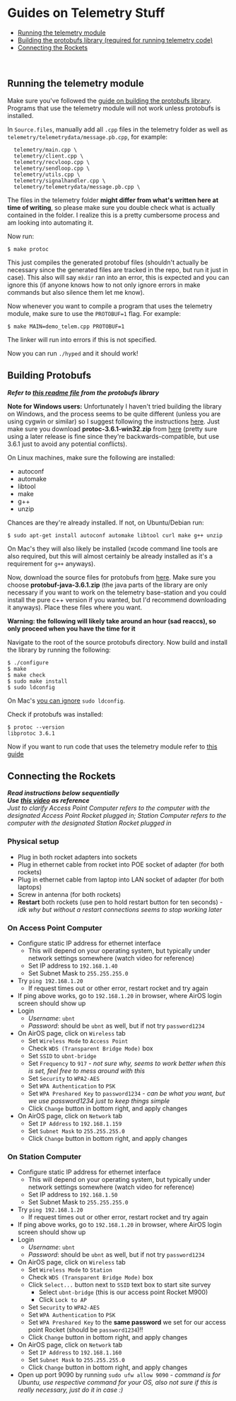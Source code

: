 # Guides on Telemetry Stuff
- [Running the telemetry module](#running-the-telemetry-module)
- [Building the protobufs library (required for running telemetry code)](#building-protobufs)
- [Connecting the Rockets](#connecting-the-rockets)
<br>

## Running the telemetry module
Make sure you've followed the [guide on building the protobufs library](#building-protobufs). Programs that use the telemetry module will not work unless protobufs is installed.

In `Source.files`, manually add all `.cpp` files in the telemetry folder as well as `telemetry/telemetrydata/message.pb.cpp`, for example:
```
  telemetry/main.cpp \
  telemetry/client.cpp \
  telemetry/recvloop.cpp \
  telemetry/sendloop.cpp \
  telemetry/utils.cpp \
  telemetry/signalhandler.cpp \
  telemetry/telemetrydata/message.pb.cpp \
```
The files in the telemetry folder **might differ from what's written here at time of writing**, so please make sure you double check what is actually contained in the folder. I realize this is a pretty cumbersome process and am looking into automating it.

Now run:
```
$ make protoc
```
This just compiles the generated protobuf files (shouldn't actually be necessary since the generated files are tracked in the repo, but run it just in case). This also will say `mkdir` ran into an error, this is expected and you can ignore this (if anyone knows how to not only ignore errors in make commands but also silence them let me know).

Now whenever you want to compile a program that uses the telemetry module, make sure to use the `PROTOBUF=1` flag. For example:
```
$ make MAIN=demo_telem.cpp PROTOBUF=1
```
The linker will run into errors if this is not specified.

Now you can run `./hyped` and it should work!

## Building Protobufs
***Refer to [this readme file](https://github.com/protocolbuffers/protobuf/blob/master/src/README.md) from the protobufs library***

**Note for Windows users:**
Unfortunately I haven't tried building the library on Windows, and the process seems to be quite different (unless you are using cygwin or similar) so I suggest following the instructions [here](https://github.com/protocolbuffers/protobuf/blob/master/src/README.md#c-installation---windows). Just make sure you download **protoc-3.6.1-win32.zip** from [here](https://github.com/protocolbuffers/protobuf/releases/tag/v3.6.1) (pretty sure using a later release is fine since they're backwards-compatible, but use 3.6.1 just to avoid any potential conflicts).

On Linux machines, make sure the following are installed:
- autoconf
- automake
- libtool
- make
- g++
- unzip

Chances are they're already installed. If not, on Ubuntu/Debian run:
```
$ sudo apt-get install autoconf automake libtool curl make g++ unzip
```

On Mac's they will also likely be installed (xcode command line tools are also required, but this will almost certainly be already installed as it's a requirement for `g++` anyways).

Now, download the source files for protobufs from [here](https://github.com/protocolbuffers/protobuf/releases/tag/v3.6.1). Make sure you choose **protobuf-java-3.6.1.zip** (the java parts of the library are only necessary if you want to work on the telemetry base-station and you could install the pure c++ version if you wanted, but I'd recommend downloading it anyways). Place these files where you want.

**Warning: the following will likely take around an hour (sad reaccs), so only proceed when you have the time for it**

Navigate to the root of the source protobufs directory. Now build and install the library by running the following:
```
$ ./configure
$ make
$ make check
$ sudo make install
$ sudo ldconfig
```
On Mac's [you can ignore](https://github.com/protocolbuffers/protobuf/issues/2570#issuecomment-271358087) `sudo ldconfig`.

Check if protobufs was installed:
```
$ protoc --version
libprotoc 3.6.1
```

Now if you want to run code that uses the telemetry module refer to [this guide](#running-the-telemetry-system)

## Connecting the Rockets
***Read instructions below sequentially***
<br>
***Use [this video](https://www.youtube.com/watch?v=4zKNIveuCxM&feature=youtu.be) as reference***
<br>
*Just to clarify Access Point Computer refers to the computer with the designated Access Point Rocket plugged in; Station Computer refers to the computer with the designated Station Rocket plugged in*
<br>

### Physical setup
- Plug in both rocket adapters into sockets
- Plug in ethernet cable from rocket into POE socket of adapter (for both rockets)
- Plug in ethernet cable from laptop into LAN socket of adapter (for both laptops)
- Screw in antenna (for both rockets)
- **Restart** both rockets (use pen to hold restart button for ten seconds) - *idk why but without a restart connections seems to stop working later*

### On Access Point Computer
- Configure static IP address for ethernet interface
  - This will depend on your operating system, but typically under network settings somewhere (watch video for reference)
  - Set IP address to `192.168.1.40`
  - Set Subnet Mask to `255.255.255.0`
- Try `ping 192.168.1.20`
  - If request times out or other error, restart rocket and try again
- If ping above works, go to `192.168.1.20` in browser, where AirOS login screen should show up
- Login
  - *Username*: `ubnt`
  - *Password*: should be `ubnt` as well, but if not try `password1234`
- On AirOS page, click on `Wireless` tab
  - Set `Wireless Mode` to `Access Point`
  - Check `WDS (Transparent Bridge Mode)` box
  - Set `SSID` to `ubnt-bridge`
  - Set `Frequency` to `917` - *not sure why, seems to work better when this is set, feel free to mess around with this*
  - Set `Security` to `WPA2-AES`
  - Set `WPA Authentication` to `PSK`
  - Set `WPA Preshared Key` to `password1234` - *can be what you want, but we use password1234 just to keep things simple*
  - Click `Change` button in bottom right, and apply changes
- On AirOS page, click on `Network` tab
  - Set `IP Address` to `192.168.1.159`
  - Set `Subnet Mask` to `255.255.255.0`
  - Click `Change` button in bottom right, and apply changes
 
### On Station Computer
- Configure static IP address for ethernet interface
  - This will depend on your operating system, but typically under network settings somewhere (watch video for reference)
  - Set IP address to `192.168.1.50`
  - Set Subnet Mask to `255.255.255.0`
- Try `ping 192.168.1.20`
  - If request times out or other error, restart rocket and try again
- If ping above works, go to `192.168.1.20` in browser, where AirOS login screen should show up
- Login
  - *Username*: `ubnt`
  - *Password*: should be `ubnt` as well, but if not try `password1234`
- On AirOS page, click on `Wireless` tab
  - Set `Wireless Mode` to `Station`
  - Check `WDS (Transparent Bridge Mode)` box
  - Click `Select...` button next to `SSID` text box to start site survey
    - Select `ubnt-bridge` (this is our access point Rocket M900)
    - Click `Lock to AP`
  - Set `Security` to `WPA2-AES`
  - Set `WPA Authentication` to `PSK`
  - Set `WPA Preshared Key` to the **same password** we set for our access point Rocket (should be `password1234`)!!
  - Click `Change` button in bottom right, and apply changes
- On AirOS page, click on `Network` tab
  - Set `IP Address` to `192.168.1.160`
  - Set `Subnet Mask` to `255.255.255.0`
  - Click `Change` button in bottom right, and apply changes
- Open up port 9090 by running `sudo ufw allow 9090` - *command is for Ubuntu, use respective command for your OS, also not sure if this is really necessary, just do it in case :)*
